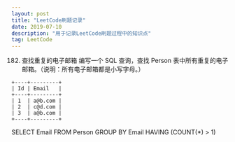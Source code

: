```yaml
---
layout: post
title: "LeetCode刷题记录"
date: 2019-07-10
description: "用于记录LeetCode刷题过程中的知识点"
tag: LeetCode
---
```


182. 查找重复的电子邮箱
编写一个 SQL 查询，查找 Person 表中所有重复的电子邮箱。（说明：所有电子邮箱都是小写字母。）
~~~
+----+---------+
| Id | Email   |
+----+---------+
| 1  | a@b.com |
| 2  | c@d.com |
| 3  | a@b.com |
+----+---------+
~~~
SELECT Email FROM Person 
GROUP BY Email
HAVING (COUNT(*) > 1)
